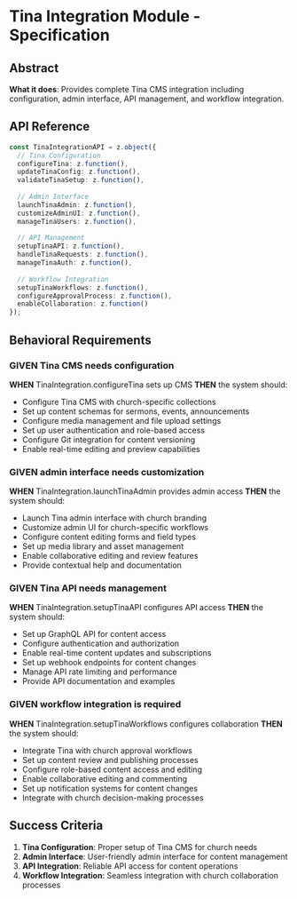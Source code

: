 # Tina Integration Module - Specification

## Abstract
**What it does**: Provides complete Tina CMS integration including configuration, admin interface, API management, and workflow integration.

## API Reference
```typescript
const TinaIntegrationAPI = z.object({
  // Tina Configuration
  configureTina: z.function(),
  updateTinaConfig: z.function(),
  validateTinaSetup: z.function(),
  
  // Admin Interface
  launchTinaAdmin: z.function(),
  customizeAdminUI: z.function(),
  manageTinaUsers: z.function(),
  
  // API Management
  setupTinaAPI: z.function(),
  handleTinaRequests: z.function(),
  manageTinaAuth: z.function(),
  
  // Workflow Integration
  setupTinaWorkflows: z.function(),
  configureApprovalProcess: z.function(),
  enableCollaboration: z.function()
});
```

## Behavioral Requirements

### **GIVEN** Tina CMS needs configuration
**WHEN** TinaIntegration.configureTina sets up CMS
**THEN** the system should:
- Configure Tina CMS with church-specific collections
- Set up content schemas for sermons, events, announcements
- Configure media management and file upload settings
- Set up user authentication and role-based access
- Configure Git integration for content versioning
- Enable real-time editing and preview capabilities

### **GIVEN** admin interface needs customization
**WHEN** TinaIntegration.launchTinaAdmin provides admin access
**THEN** the system should:
- Launch Tina admin interface with church branding
- Customize admin UI for church-specific workflows
- Configure content editing forms and field types
- Set up media library and asset management
- Enable collaborative editing and review features
- Provide contextual help and documentation

### **GIVEN** Tina API needs management
**WHEN** TinaIntegration.setupTinaAPI configures API access
**THEN** the system should:
- Set up GraphQL API for content access
- Configure authentication and authorization
- Enable real-time content updates and subscriptions
- Set up webhook endpoints for content changes
- Manage API rate limiting and performance
- Provide API documentation and examples

### **GIVEN** workflow integration is required
**WHEN** TinaIntegration.setupTinaWorkflows configures collaboration
**THEN** the system should:
- Integrate Tina with church approval workflows
- Set up content review and publishing processes
- Configure role-based content access and editing
- Enable collaborative editing and commenting
- Set up notification systems for content changes
- Integrate with church decision-making processes

## Success Criteria
1. **Tina Configuration**: Proper setup of Tina CMS for church needs
2. **Admin Interface**: User-friendly admin interface for content management
3. **API Integration**: Reliable API access for content operations
4. **Workflow Integration**: Seamless integration with church collaboration processes

